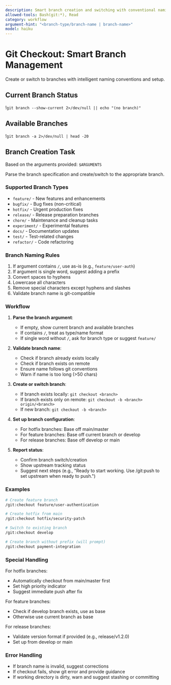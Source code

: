 ```yaml
---
description: Smart branch creation and switching with conventional naming
allowed-tools: Bash(git:*), Read
category: workflow
argument-hint: "<branch-type/branch-name | branch-name>"
model: haiku
---
```


# Git Checkout: Smart Branch Management

Create or switch to branches with intelligent naming conventions and setup.

## Current Branch Status

!`git branch --show-current 2>/dev/null || echo "(no branch)"`

## Available Branches

!`git branch -a 2>/dev/null | head -20`

## Branch Creation Task

Based on the arguments provided: `$ARGUMENTS`

Parse the branch specification and create/switch to the appropriate branch.

### Supported Branch Types
- `feature/` - New features and enhancements
- `bugfix/` - Bug fixes (non-critical)
- `hotfix/` - Urgent production fixes
- `release/` - Release preparation branches
- `chore/` - Maintenance and cleanup tasks
- `experiment/` - Experimental features
- `docs/` - Documentation updates
- `test/` - Test-related changes
- `refactor/` - Code refactoring

### Branch Naming Rules
1. If argument contains `/`, use as-is (e.g., `feature/user-auth`)
2. If argument is single word, suggest adding a prefix
3. Convert spaces to hyphens
4. Lowercase all characters
5. Remove special characters except hyphens and slashes
6. Validate branch name is git-compatible

### Workflow

1. **Parse the branch argument**:
   - If empty, show current branch and available branches
   - If contains `/`, treat as type/name format
   - If single word without `/`, ask for branch type or suggest `feature/`

2. **Validate branch name**:
   - Check if branch already exists locally
   - Check if branch exists on remote
   - Ensure name follows git conventions
   - Warn if name is too long (>50 chars)

3. **Create or switch branch**:
   - If branch exists locally: `git checkout <branch>`
   - If branch exists only on remote: `git checkout -b <branch> origin/<branch>`
   - If new branch: `git checkout -b <branch>`

4. **Set up branch configuration**:
   - For hotfix branches: Base off main/master
   - For feature branches: Base off current branch or develop
   - For release branches: Base off develop or main

5. **Report status**:
   - Confirm branch switch/creation
   - Show upstream tracking status
   - Suggest next steps (e.g., "Ready to start working. Use /git:push to set upstream when ready to push.")

### Examples

```bash
# Create feature branch
/git:checkout feature/user-authentication

# Create hotfix from main
/git:checkout hotfix/security-patch

# Switch to existing branch
/git:checkout develop

# Create branch without prefix (will prompt)
/git:checkout payment-integration
```

### Special Handling

For hotfix branches:
- Automatically checkout from main/master first
- Set high priority indicator
- Suggest immediate push after fix

For feature branches:
- Check if develop branch exists, use as base
- Otherwise use current branch as base

For release branches:
- Validate version format if provided (e.g., release/v1.2.0)
- Set up from develop or main

### Error Handling

- If branch name is invalid, suggest corrections
- If checkout fails, show git error and provide guidance
- If working directory is dirty, warn and suggest stashing or committing